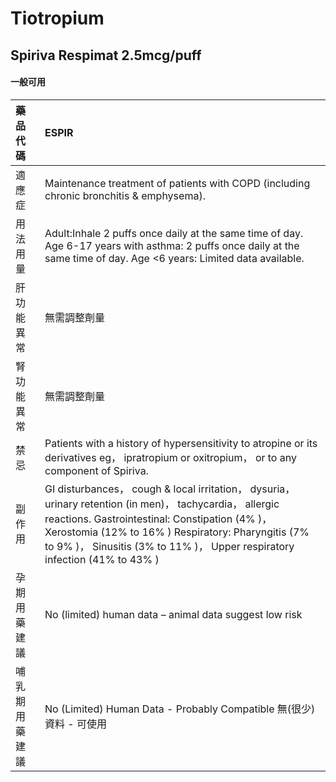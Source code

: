 # Tiotropium

## Spiriva Respimat 2.5mcg/puff

#### 一般可用

| 藥品代碼       | ESPIR                                                                                                                                                                                                                                                                                           |
|:---------------|:------------------------------------------------------------------------------------------------------------------------------------------------------------------------------------------------------------------------------------------------------------------------------------------------|
| 適應症         | Maintenance treatment of patients with COPD (including chronic bronchitis & emphysema).                                                                                                                                                                                                         |
| 用法用量       | Adult:Inhale 2 puffs once daily at the same time of day. Age 6-17 years with asthma: 2 puffs once daily at the same time of day. Age <6 years: Limited data available.                                                                                                                          |
| 肝功能異常     | 無需調整劑量                                                                                                                                                                                                                                                                                    |
| 腎功能異常     | 無需調整劑量                                                                                                                                                                                                                                                                                    |
| 禁忌           | Patients with a history of hypersensitivity to atropine or its derivatives eg， ipratropium or oxitropium， or to any component of Spiriva.                                                                                                                                                     |
| 副作用         | GI disturbances， cough & local irritation， dysuria， urinary retention (in men)， tachycardia， allergic reactions. Gastrointestinal: Constipation (4% )， Xerostomia (12% to 16% ) Respiratory: Pharyngitis (7% to 9% )， Sinusitis (3% to 11% )， Upper respiratory infection (41% to 43% ) |
| 孕期用藥建議   | No (limited) human data – animal data suggest low risk                                                                                                                                                                                                                                          |
| 哺乳期用藥建議 | No (Limited) Human Data - Probably Compatible 無(很少)資料 - 可使用                                                                                                                                                                                                                             |

